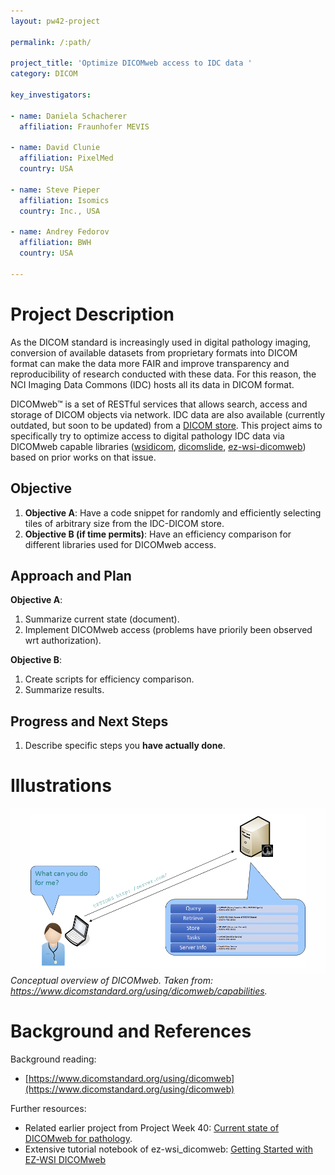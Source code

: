 ```yaml
---
layout: pw42-project

permalink: /:path/

project_title: 'Optimize DICOMweb access to IDC data '
category: DICOM

key_investigators:

- name: Daniela Schacherer
  affiliation: Fraunhofer MEVIS

- name: David Clunie
  affiliation: PixelMed
  country: USA

- name: Steve Pieper
  affiliation: Isomics
  country: Inc., USA

- name: Andrey Fedorov
  affiliation: BWH
  country: USA

---
```


# Project Description

<!-- Add a short paragraph describing the project. -->


As the DICOM standard is increasingly used in digital pathology imaging, conversion of available datasets from proprietary formats into DICOM format can make the data more FAIR and improve transparency and reproducibility of research conducted with these data. For this reason, the NCI Imaging Data Commons (IDC) hosts all its data in DICOM format.

DICOMweb™ is a set of RESTful services that allows search, access and storage of DICOM objects via network. IDC data are also available (currently outdated, but soon to be updated) from a [DICOM store](https://cloud.google.com/healthcare-api/docs/resources/public-datasets/idc). This project aims to specifically try to optimize access to digital pathology IDC data via DICOMweb capable libraries ([wsidicom](), [dicomslide](), [ez-wsi-dicomweb](https://github.com/GoogleCloudPlatform/EZ-WSI-DICOMweb)) based on prior works on that issue. 



## Objective

<!-- Describe here WHAT you would like to achieve (what you will have as end result). -->


1. **Objective A**: Have a code snippet for randomly and efficiently selecting tiles of arbitrary size from the IDC-DICOM store. 
2. **Objective B (if time permits)**: Have an efficiency comparison for different libraries used for DICOMweb access.  



## Approach and Plan

<!-- Describe here HOW you would like to achieve the objectives stated above. -->


**Objective A**: 
1. Summarize current state (document).
2. Implement DICOMweb access (problems have priorily been observed wrt authorization).

**Objective B**: 
1. Create scripts for efficiency comparison. 
2. Summarize results.  


## Progress and Next Steps

<!-- Update this section as you make progress, describing of what you have ACTUALLY DONE.
     If there are specific steps that you could not complete then you can describe them here, too. -->


1. Describe specific steps you **have actually done**.




# Illustrations

<!-- Add pictures and links to videos that demonstrate what has been accomplished. -->

![Conceptual overview of DICOMweb](./dicomweb.png) \
*Conceptual overview of DICOMweb. Taken from: https://www.dicomstandard.org/using/dicomweb/capabilities.*


# Background and References

<!-- If you developed any software, include link to the source code repository.
     If possible, also add links to sample data, and to any relevant publications. -->


Background reading: 
- [https://www.dicomstandard.org/using/dicomweb](https://www.dicomstandard.org/using/dicomweb)

Further resources: 
- Related earlier project from Project Week 40: [Current state of DICOMweb for pathology](https://projectweek.na-mic.org/PW40_2024_GranCanaria/Projects/CurrentStateOfDicomwebForPathology/).
- Extensive tutorial notebook of ez-wsi_dicomweb: [Getting Started with EZ-WSI DICOMweb](https://colab.research.google.com/github/GoogleCloudPlatform/EZ-WSI-DICOMweb/blob/main/ez_wsi_demo.ipynb#scrollTo=pK9lTJaN9tuk)

